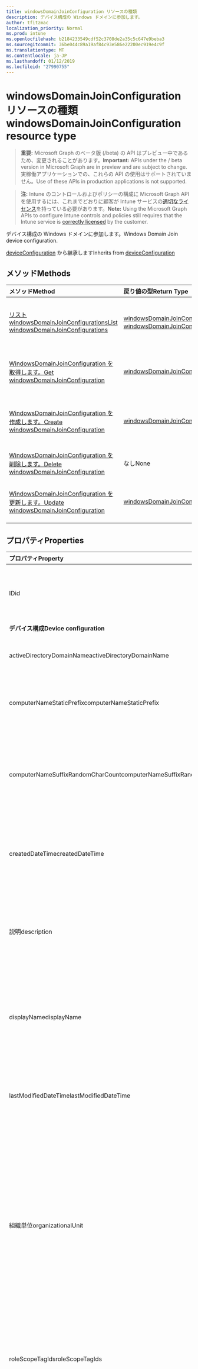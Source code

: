 ```yaml
---
title: windowsDomainJoinConfiguration リソースの種類
description: デバイス構成の Windows ドメインに参加します。
author: tfitzmac
localization_priority: Normal
ms.prod: intune
ms.openlocfilehash: b2184233549cdf52c3708de2a35c5c647e9beba3
ms.sourcegitcommit: 36be044c89a19af84c93e586e22200ec919e4c9f
ms.translationtype: MT
ms.contentlocale: ja-JP
ms.lasthandoff: 01/12/2019
ms.locfileid: "27990755"
---
```

# <a name="windowsdomainjoinconfiguration-resource-type"></a><span data-ttu-id="3966f-103">windowsDomainJoinConfiguration リソースの種類</span><span class="sxs-lookup"><span data-stu-id="3966f-103">windowsDomainJoinConfiguration resource type</span></span>

> <span data-ttu-id="3966f-104">**重要:** Microsoft Graph のベータ版 (/beta) の API はプレビュー中であるため、変更されることがあります。</span><span class="sxs-lookup"><span data-stu-id="3966f-104">**Important:** APIs under the / beta version in Microsoft Graph are in preview and are subject to change.</span></span> <span data-ttu-id="3966f-105">実稼働アプリケーションでの、これらの API の使用はサポートされていません。</span><span class="sxs-lookup"><span data-stu-id="3966f-105">Use of these APIs in production applications is not supported.</span></span>

> <span data-ttu-id="3966f-106">**注:** Intune のコントロールおよびポリシーの構成に Microsoft Graph API を使用するには、これまでどおりに顧客が Intune サービスの[適切なライセンス](https://go.microsoft.com/fwlink/?linkid=839381)を持っている必要があります。</span><span class="sxs-lookup"><span data-stu-id="3966f-106">**Note:** Using the Microsoft Graph APIs to configure Intune controls and policies still requires that the Intune service is [correctly licensed](https://go.microsoft.com/fwlink/?linkid=839381) by the customer.</span></span>

<span data-ttu-id="3966f-107">デバイス構成の Windows ドメインに参加します。</span><span class="sxs-lookup"><span data-stu-id="3966f-107">Windows Domain Join device configuration.</span></span>

<span data-ttu-id="3966f-108">[deviceConfiguration](../resources/intune-deviceconfig-deviceconfiguration.md) から継承します</span><span class="sxs-lookup"><span data-stu-id="3966f-108">Inherits from [deviceConfiguration](../resources/intune-deviceconfig-deviceconfiguration.md)</span></span>

## <a name="methods"></a><span data-ttu-id="3966f-109">メソッド</span><span class="sxs-lookup"><span data-stu-id="3966f-109">Methods</span></span>
|<span data-ttu-id="3966f-110">メソッド</span><span class="sxs-lookup"><span data-stu-id="3966f-110">Method</span></span>|<span data-ttu-id="3966f-111">戻り値の型</span><span class="sxs-lookup"><span data-stu-id="3966f-111">Return Type</span></span>|<span data-ttu-id="3966f-112">説明</span><span class="sxs-lookup"><span data-stu-id="3966f-112">Description</span></span>|
|:---|:---|:---|
|[<span data-ttu-id="3966f-113">リスト windowsDomainJoinConfigurations</span><span class="sxs-lookup"><span data-stu-id="3966f-113">List windowsDomainJoinConfigurations</span></span>](../api/intune-shared-windowsdomainjoinconfiguration-list.md)|<span data-ttu-id="3966f-114">[windowsDomainJoinConfiguration](../resources/intune-shared-windowsdomainjoinconfiguration.md)コレクション</span><span class="sxs-lookup"><span data-stu-id="3966f-114">[windowsDomainJoinConfiguration](../resources/intune-shared-windowsdomainjoinconfiguration.md) collection</span></span>|<span data-ttu-id="3966f-115">[WindowsDomainJoinConfiguration](../resources/intune-shared-windowsdomainjoinconfiguration.md)オブジェクトのプロパティと関係を一覧表示します。</span><span class="sxs-lookup"><span data-stu-id="3966f-115">List properties and relationships of the [windowsDomainJoinConfiguration](../resources/intune-shared-windowsdomainjoinconfiguration.md) objects.</span></span>|
|[<span data-ttu-id="3966f-116">WindowsDomainJoinConfiguration を取得します。</span><span class="sxs-lookup"><span data-stu-id="3966f-116">Get windowsDomainJoinConfiguration</span></span>](../api/intune-shared-windowsdomainjoinconfiguration-get.md)|[<span data-ttu-id="3966f-117">windowsDomainJoinConfiguration</span><span class="sxs-lookup"><span data-stu-id="3966f-117">windowsDomainJoinConfiguration</span></span>](../resources/intune-shared-windowsdomainjoinconfiguration.md)|<span data-ttu-id="3966f-118">[WindowsDomainJoinConfiguration](../resources/intune-shared-windowsdomainjoinconfiguration.md)オブジェクトのプロパティと関係を参照してください。</span><span class="sxs-lookup"><span data-stu-id="3966f-118">Read properties and relationships of the [windowsDomainJoinConfiguration](../resources/intune-shared-windowsdomainjoinconfiguration.md) object.</span></span>|
|[<span data-ttu-id="3966f-119">WindowsDomainJoinConfiguration を作成します。</span><span class="sxs-lookup"><span data-stu-id="3966f-119">Create windowsDomainJoinConfiguration</span></span>](../api/intune-shared-windowsdomainjoinconfiguration-create.md)|[<span data-ttu-id="3966f-120">windowsDomainJoinConfiguration</span><span class="sxs-lookup"><span data-stu-id="3966f-120">windowsDomainJoinConfiguration</span></span>](../resources/intune-shared-windowsdomainjoinconfiguration.md)|<span data-ttu-id="3966f-121">新しい[windowsDomainJoinConfiguration](../resources/intune-shared-windowsdomainjoinconfiguration.md)オブジェクトを作成します。</span><span class="sxs-lookup"><span data-stu-id="3966f-121">Create a new [windowsDomainJoinConfiguration](../resources/intune-shared-windowsdomainjoinconfiguration.md) object.</span></span>|
|[<span data-ttu-id="3966f-122">WindowsDomainJoinConfiguration を削除します。</span><span class="sxs-lookup"><span data-stu-id="3966f-122">Delete windowsDomainJoinConfiguration</span></span>](../api/intune-shared-windowsdomainjoinconfiguration-delete.md)|<span data-ttu-id="3966f-123">なし</span><span class="sxs-lookup"><span data-stu-id="3966f-123">None</span></span>|<span data-ttu-id="3966f-124">の[windowsDomainJoinConfiguration](../resources/intune-shared-windowsdomainjoinconfiguration.md)を削除します。</span><span class="sxs-lookup"><span data-stu-id="3966f-124">Deletes a [windowsDomainJoinConfiguration](../resources/intune-shared-windowsdomainjoinconfiguration.md).</span></span>|<span data-ttu-id="3966f-125">[WindowsDomainJoinConfiguration](../resources/intune-shared-windowsdomainjoinconfiguration.md)オブジェクトを削除します。</span><span class="sxs-lookup"><span data-stu-id="3966f-125">Delete a [windowsDomainJoinConfiguration](../resources/intune-shared-windowsdomainjoinconfiguration.md) object.</span></span>|
|[<span data-ttu-id="3966f-126">WindowsDomainJoinConfiguration を更新します。</span><span class="sxs-lookup"><span data-stu-id="3966f-126">Update windowsDomainJoinConfiguration</span></span>](../api/intune-shared-windowsdomainjoinconfiguration-update.md)|[<span data-ttu-id="3966f-127">windowsDomainJoinConfiguration</span><span class="sxs-lookup"><span data-stu-id="3966f-127">windowsDomainJoinConfiguration</span></span>](../resources/intune-shared-windowsdomainjoinconfiguration.md)|<span data-ttu-id="3966f-128">[WindowsDomainJoinConfiguration](../resources/intune-shared-windowsdomainjoinconfiguration.md)オブジェクトのプロパティを更新します。</span><span class="sxs-lookup"><span data-stu-id="3966f-128">Update the properties of a [windowsDomainJoinConfiguration](../resources/intune-shared-windowsdomainjoinconfiguration.md) object.</span></span>|

## <a name="properties"></a><span data-ttu-id="3966f-129">プロパティ</span><span class="sxs-lookup"><span data-stu-id="3966f-129">Properties</span></span>
|<span data-ttu-id="3966f-130">プロパティ</span><span class="sxs-lookup"><span data-stu-id="3966f-130">Property</span></span>|<span data-ttu-id="3966f-131">型</span><span class="sxs-lookup"><span data-stu-id="3966f-131">Type</span></span>|<span data-ttu-id="3966f-132">説明</span><span class="sxs-lookup"><span data-stu-id="3966f-132">Description</span></span>|
|:---|:---|:---|
|<span data-ttu-id="3966f-133">ID</span><span class="sxs-lookup"><span data-stu-id="3966f-133">id</span></span>|<span data-ttu-id="3966f-134">String</span><span class="sxs-lookup"><span data-stu-id="3966f-134">String</span></span>|<span data-ttu-id="3966f-135">エンティティのキー。</span><span class="sxs-lookup"><span data-stu-id="3966f-135">Key of the entity.</span></span> <span data-ttu-id="3966f-136">[deviceConfiguration](../resources/intune-deviceconfig-deviceconfiguration.md) から継承します</span><span class="sxs-lookup"><span data-stu-id="3966f-136">Inherited from [deviceConfiguration](../resources/intune-deviceconfig-deviceconfiguration.md)</span></span>|
|<span data-ttu-id="3966f-137">**デバイス構成**</span><span class="sxs-lookup"><span data-stu-id="3966f-137">**Device configuration**</span></span>|
|<span data-ttu-id="3966f-138">activeDirectoryDomainName</span><span class="sxs-lookup"><span data-stu-id="3966f-138">activeDirectoryDomainName</span></span>|<span data-ttu-id="3966f-139">String</span><span class="sxs-lookup"><span data-stu-id="3966f-139">String</span></span>|<span data-ttu-id="3966f-140">参加するアクティブなディレクトリ ドメイン名です。</span><span class="sxs-lookup"><span data-stu-id="3966f-140">Active Directory domain name to join.</span></span>|
|<span data-ttu-id="3966f-141">computerNameStaticPrefix</span><span class="sxs-lookup"><span data-stu-id="3966f-141">computerNameStaticPrefix</span></span>|<span data-ttu-id="3966f-142">String</span><span class="sxs-lookup"><span data-stu-id="3966f-142">String</span></span>|<span data-ttu-id="3966f-143">コンピューター名に使用するプレフィックスを固定します。</span><span class="sxs-lookup"><span data-stu-id="3966f-143">Fixed prefix to be used for computer name.</span></span>|
|<span data-ttu-id="3966f-144">computerNameSuffixRandomCharCount</span><span class="sxs-lookup"><span data-stu-id="3966f-144">computerNameSuffixRandomCharCount</span></span>|<span data-ttu-id="3966f-145">Int32</span><span class="sxs-lookup"><span data-stu-id="3966f-145">Int32</span></span>|<span data-ttu-id="3966f-146">コンピューター名にサフィックスとして使用される文字を動的に生成します。</span><span class="sxs-lookup"><span data-stu-id="3966f-146">Dynamically generated characters used as suffix for computer name.</span></span> <span data-ttu-id="3966f-147">3 ~ 14 の有効な値</span><span class="sxs-lookup"><span data-stu-id="3966f-147">Valid values 3 to 14</span></span>|
|<span data-ttu-id="3966f-148">createdDateTime</span><span class="sxs-lookup"><span data-stu-id="3966f-148">createdDateTime</span></span>|<span data-ttu-id="3966f-149">DateTimeOffset</span><span class="sxs-lookup"><span data-stu-id="3966f-149">DateTimeOffset</span></span>|<span data-ttu-id="3966f-150">オブジェクトが作成された DateTime。</span><span class="sxs-lookup"><span data-stu-id="3966f-150">DateTime the object was created.</span></span> <span data-ttu-id="3966f-151">[deviceConfiguration](../resources/intune-deviceconfig-deviceconfiguration.md) から継承します</span><span class="sxs-lookup"><span data-stu-id="3966f-151">Inherited from [deviceConfiguration](../resources/intune-deviceconfig-deviceconfiguration.md)</span></span>|
|<span data-ttu-id="3966f-152">説明</span><span class="sxs-lookup"><span data-stu-id="3966f-152">description</span></span>|<span data-ttu-id="3966f-153">String</span><span class="sxs-lookup"><span data-stu-id="3966f-153">String</span></span>|<span data-ttu-id="3966f-154">デバイス構成について管理者が提供した説明。</span><span class="sxs-lookup"><span data-stu-id="3966f-154">Admin provided description of the Device Configuration.</span></span> <span data-ttu-id="3966f-155">[deviceConfiguration](../resources/intune-deviceconfig-deviceconfiguration.md) から継承します</span><span class="sxs-lookup"><span data-stu-id="3966f-155">Inherited from [deviceConfiguration](../resources/intune-deviceconfig-deviceconfiguration.md)</span></span>|
|<span data-ttu-id="3966f-156">displayName</span><span class="sxs-lookup"><span data-stu-id="3966f-156">displayName</span></span>|<span data-ttu-id="3966f-157">String</span><span class="sxs-lookup"><span data-stu-id="3966f-157">String</span></span>|<span data-ttu-id="3966f-158">デバイス構成について管理者が指定した名前。</span><span class="sxs-lookup"><span data-stu-id="3966f-158">Admin provided name of the device configuration.</span></span> <span data-ttu-id="3966f-159">[deviceConfiguration](../resources/intune-deviceconfig-deviceconfiguration.md) から継承します</span><span class="sxs-lookup"><span data-stu-id="3966f-159">Inherited from [deviceConfiguration](../resources/intune-deviceconfig-deviceconfiguration.md)</span></span>|
|<span data-ttu-id="3966f-160">lastModifiedDateTime</span><span class="sxs-lookup"><span data-stu-id="3966f-160">lastModifiedDateTime</span></span>|<span data-ttu-id="3966f-161">DateTimeOffset</span><span class="sxs-lookup"><span data-stu-id="3966f-161">DateTimeOffset</span></span>|<span data-ttu-id="3966f-162">オブジェクトが最後に変更された DateTime。</span><span class="sxs-lookup"><span data-stu-id="3966f-162">DateTime the object was last modified.</span></span> <span data-ttu-id="3966f-163">[deviceConfiguration](../resources/intune-deviceconfig-deviceconfiguration.md) から継承します</span><span class="sxs-lookup"><span data-stu-id="3966f-163">Inherited from [deviceConfiguration](../resources/intune-deviceconfig-deviceconfiguration.md)</span></span>|
|<span data-ttu-id="3966f-164">組織単位</span><span class="sxs-lookup"><span data-stu-id="3966f-164">organizationalUnit</span></span>|<span data-ttu-id="3966f-165">String</span><span class="sxs-lookup"><span data-stu-id="3966f-165">String</span></span>|<span data-ttu-id="3966f-166">組織単位 (OU) のコンピューター アカウントを作成する場所です。</span><span class="sxs-lookup"><span data-stu-id="3966f-166">Organizational unit (OU) where the computer account will be created.</span></span> <span data-ttu-id="3966f-167">このパラメーターが NULL の場合は、ドメインで公開されている、よく知られているコンピューター オブジェクトのコンテナーが使用されます。</span><span class="sxs-lookup"><span data-stu-id="3966f-167">If this parameter is NULL, the well known computer object container will be used as published in the domain.</span></span>|
|<span data-ttu-id="3966f-168">roleScopeTagIds</span><span class="sxs-lookup"><span data-stu-id="3966f-168">roleScopeTagIds</span></span>|<span data-ttu-id="3966f-169">String コレクション</span><span class="sxs-lookup"><span data-stu-id="3966f-169">String collection</span></span>|<span data-ttu-id="3966f-170">このエンティティ インスタンスのスコープのタグのリストです。</span><span class="sxs-lookup"><span data-stu-id="3966f-170">List of Scope Tags for this Entity instance.</span></span> <span data-ttu-id="3966f-171">[deviceConfiguration](../resources/intune-deviceconfig-deviceconfiguration.md) から継承します</span><span class="sxs-lookup"><span data-stu-id="3966f-171">Inherited from [deviceConfiguration](../resources/intune-deviceconfig-deviceconfiguration.md)</span></span>|
|<span data-ttu-id="3966f-172">supportsScopeTags</span><span class="sxs-lookup"><span data-stu-id="3966f-172">supportsScopeTags</span></span>|<span data-ttu-id="3966f-173">Boolean</span><span class="sxs-lookup"><span data-stu-id="3966f-173">Boolean</span></span>|<span data-ttu-id="3966f-174">デバイスの構成を基になるスコープのタグの割り当てをサポートしているかどうかを示します。</span><span class="sxs-lookup"><span data-stu-id="3966f-174">Indicates whether or not the underlying Device Configuration supports the assignment of scope tags.</span></span> <span data-ttu-id="3966f-175">この値が false であり、エンティティをスコープ指定されたユーザーには表示されませんがある場合、ScopeTags プロパティに割り当てることは許可されていません。</span><span class="sxs-lookup"><span data-stu-id="3966f-175">Assigning to the ScopeTags property is not allowed when this value is false and entities will not be visible to scoped users.</span></span> <span data-ttu-id="3966f-176">これは、Silverlight で作成されたレガシ ポリシーに対して発生し、削除して、Azure ポータル内のポリシーを再作成することで解決できます。</span><span class="sxs-lookup"><span data-stu-id="3966f-176">This occurs for Legacy policies created in Silverlight and can be resolved by deleting and recreating the policy in the Azure Portal.</span></span> <span data-ttu-id="3966f-177">このプロパティは読み取りのみ可能です。</span><span class="sxs-lookup"><span data-stu-id="3966f-177">This property is read-only.</span></span> <span data-ttu-id="3966f-178">[deviceConfiguration](../resources/intune-deviceconfig-deviceconfiguration.md) から継承します</span><span class="sxs-lookup"><span data-stu-id="3966f-178">Inherited from [deviceConfiguration](../resources/intune-deviceconfig-deviceconfiguration.md)</span></span>|
|<span data-ttu-id="3966f-179">version</span><span class="sxs-lookup"><span data-stu-id="3966f-179">version</span></span>|<span data-ttu-id="3966f-180">Int32</span><span class="sxs-lookup"><span data-stu-id="3966f-180">Int32</span></span>|<span data-ttu-id="3966f-181">デバイス構成のバージョン。</span><span class="sxs-lookup"><span data-stu-id="3966f-181">Version of the device configuration.</span></span> <span data-ttu-id="3966f-182">[deviceConfiguration](../resources/intune-deviceconfig-deviceconfiguration.md) から継承します</span><span class="sxs-lookup"><span data-stu-id="3966f-182">Inherited from [deviceConfiguration](../resources/intune-deviceconfig-deviceconfiguration.md)</span></span>|

## <a name="relationships"></a><span data-ttu-id="3966f-183">リレーションシップ</span><span class="sxs-lookup"><span data-stu-id="3966f-183">Relationships</span></span>
|<span data-ttu-id="3966f-184">リレーションシップ</span><span class="sxs-lookup"><span data-stu-id="3966f-184">Relationship</span></span>|<span data-ttu-id="3966f-185">型</span><span class="sxs-lookup"><span data-stu-id="3966f-185">Type</span></span>|<span data-ttu-id="3966f-186">説明</span><span class="sxs-lookup"><span data-stu-id="3966f-186">Description</span></span>|
|:---|:---|:---|
|<span data-ttu-id="3966f-187">**デバイス構成**</span><span class="sxs-lookup"><span data-stu-id="3966f-187">**Device configuration**</span></span>|
|<span data-ttu-id="3966f-188">assignments</span><span class="sxs-lookup"><span data-stu-id="3966f-188">assignments</span></span>|<span data-ttu-id="3966f-189">[deviceConfigurationAssignment](../resources/intune-deviceconfig-deviceconfigurationassignment.md) コレクション</span><span class="sxs-lookup"><span data-stu-id="3966f-189">[deviceConfigurationAssignment](../resources/intune-deviceconfig-deviceconfigurationassignment.md) collection</span></span>|<span data-ttu-id="3966f-190">デバイスの構成プロファイルの割り当てのリスト。</span><span class="sxs-lookup"><span data-stu-id="3966f-190">The list of assignments for the device configuration profile.</span></span> <span data-ttu-id="3966f-191">[deviceConfiguration](../resources/intune-deviceconfig-deviceconfiguration.md) から継承します</span><span class="sxs-lookup"><span data-stu-id="3966f-191">Inherited from [deviceConfiguration](../resources/intune-deviceconfig-deviceconfiguration.md)</span></span>|
|<span data-ttu-id="3966f-192">deviceSettingStateSummaries</span><span class="sxs-lookup"><span data-stu-id="3966f-192">deviceSettingStateSummaries</span></span>|<span data-ttu-id="3966f-193">[settingStateDeviceSummary](../resources/intune-deviceconfig-settingstatedevicesummary.md) コレクション</span><span class="sxs-lookup"><span data-stu-id="3966f-193">[settingStateDeviceSummary](../resources/intune-deviceconfig-settingstatedevicesummary.md) collection</span></span>|<span data-ttu-id="3966f-194">デバイス構成設定状態のデバイスの要約 ([deviceConfiguration](../resources/intune-deviceconfig-deviceconfiguration.md) から継承)</span><span class="sxs-lookup"><span data-stu-id="3966f-194">Device Configuration Setting State Device Summary Inherited from [deviceConfiguration](../resources/intune-deviceconfig-deviceconfiguration.md)</span></span>|
|<span data-ttu-id="3966f-195">deviceStatuses</span><span class="sxs-lookup"><span data-stu-id="3966f-195">deviceStatuses</span></span>|<span data-ttu-id="3966f-196">[deviceConfigurationDeviceStatus](../resources/intune-deviceconfig-deviceconfigurationdevicestatus.md) コレクション</span><span class="sxs-lookup"><span data-stu-id="3966f-196">[deviceConfigurationDeviceStatus](../resources/intune-deviceconfig-deviceconfigurationdevicestatus.md) collection</span></span>|<span data-ttu-id="3966f-197">デバイスごとのデバイス構成のインストール状況。</span><span class="sxs-lookup"><span data-stu-id="3966f-197">Device configuration installation status by device.</span></span> <span data-ttu-id="3966f-198">[deviceConfiguration](../resources/intune-deviceconfig-deviceconfiguration.md) から継承します</span><span class="sxs-lookup"><span data-stu-id="3966f-198">Inherited from [deviceConfiguration](../resources/intune-deviceconfig-deviceconfiguration.md)</span></span>|
|<span data-ttu-id="3966f-199">deviceStatusOverview</span><span class="sxs-lookup"><span data-stu-id="3966f-199">deviceStatusOverview</span></span>|[<span data-ttu-id="3966f-200">deviceConfigurationDeviceOverview</span><span class="sxs-lookup"><span data-stu-id="3966f-200">deviceConfigurationDeviceOverview</span></span>](../resources/intune-deviceconfig-deviceconfigurationdeviceoverview.md)|<span data-ttu-id="3966f-201">デバイス構成のデバイス状態の概要 ([deviceConfiguration](../resources/intune-deviceconfig-deviceconfiguration.md) から継承)</span><span class="sxs-lookup"><span data-stu-id="3966f-201">Device Configuration devices status overview Inherited from [deviceConfiguration](../resources/intune-deviceconfig-deviceconfiguration.md)</span></span>|
|<span data-ttu-id="3966f-202">groupAssignments</span><span class="sxs-lookup"><span data-stu-id="3966f-202">groupAssignments</span></span>|<span data-ttu-id="3966f-203">[deviceConfigurationGroupAssignment](../resources/intune-deviceconfig-deviceconfigurationgroupassignment.md)コレクション</span><span class="sxs-lookup"><span data-stu-id="3966f-203">[deviceConfigurationGroupAssignment](../resources/intune-deviceconfig-deviceconfigurationgroupassignment.md) collection</span></span>|<span data-ttu-id="3966f-204">デバイスの構成プロファイルのグループ割り当てのリストです。</span><span class="sxs-lookup"><span data-stu-id="3966f-204">The list of group assignments for the device configuration profile.</span></span> <span data-ttu-id="3966f-205">[deviceConfiguration](../resources/intune-deviceconfig-deviceconfiguration.md) から継承します</span><span class="sxs-lookup"><span data-stu-id="3966f-205">Inherited from [deviceConfiguration](../resources/intune-deviceconfig-deviceconfiguration.md)</span></span>|
|<span data-ttu-id="3966f-206">networkAccessConfigurations</span><span class="sxs-lookup"><span data-stu-id="3966f-206">networkAccessConfigurations</span></span>|<span data-ttu-id="3966f-207">[deviceConfiguration](../resources/intune-deviceconfig-deviceconfiguration.md) コレクション</span><span class="sxs-lookup"><span data-stu-id="3966f-207">[deviceConfiguration](../resources/intune-deviceconfig-deviceconfiguration.md) collection</span></span>|<span data-ttu-id="3966f-208">ネットワーク接続に必要なデバイスの構成への参照</span><span class="sxs-lookup"><span data-stu-id="3966f-208">Reference to device configurations required for network connectivity</span></span>|
|<span data-ttu-id="3966f-209">userStatuses</span><span class="sxs-lookup"><span data-stu-id="3966f-209">userStatuses</span></span>|<span data-ttu-id="3966f-210">[deviceConfigurationUserStatus](../resources/intune-deviceconfig-deviceconfigurationuserstatus.md) コレクション</span><span class="sxs-lookup"><span data-stu-id="3966f-210">[deviceConfigurationUserStatus](../resources/intune-deviceconfig-deviceconfigurationuserstatus.md) collection</span></span>|<span data-ttu-id="3966f-211">ユーザーごとのデバイス構成のインストール状況。</span><span class="sxs-lookup"><span data-stu-id="3966f-211">Device configuration installation stauts by user.</span></span> <span data-ttu-id="3966f-212">[deviceConfiguration](../resources/intune-deviceconfig-deviceconfiguration.md) から継承します</span><span class="sxs-lookup"><span data-stu-id="3966f-212">Inherited from [deviceConfiguration](../resources/intune-deviceconfig-deviceconfiguration.md)</span></span>|
|<span data-ttu-id="3966f-213">userStatusOverview</span><span class="sxs-lookup"><span data-stu-id="3966f-213">userStatusOverview</span></span>|[<span data-ttu-id="3966f-214">deviceConfigurationUserOverview</span><span class="sxs-lookup"><span data-stu-id="3966f-214">deviceConfigurationUserOverview</span></span>](../resources/intune-deviceconfig-deviceconfigurationuseroverview.md)|<span data-ttu-id="3966f-215">デバイス構成のユーザー状態の概要 ([deviceConfiguration](../resources/intune-deviceconfig-deviceconfiguration.md) から継承)</span><span class="sxs-lookup"><span data-stu-id="3966f-215">Device Configuration users status overview Inherited from [deviceConfiguration](../resources/intune-deviceconfig-deviceconfiguration.md)</span></span>|

## <a name="json-representation"></a><span data-ttu-id="3966f-216">JSON 表記</span><span class="sxs-lookup"><span data-stu-id="3966f-216">JSON Representation</span></span>
<span data-ttu-id="3966f-217">以下は、リソースの JSON 表記です。</span><span class="sxs-lookup"><span data-stu-id="3966f-217">Here is a JSON representation of the resource.</span></span>  <span data-ttu-id="3966f-218">注: 簡潔にするために、ここに示す応答オブジェクトは切り詰められている場合があります。</span><span class="sxs-lookup"><span data-stu-id="3966f-218">Note: The response object shown here may be truncated for brevity.</span></span> <span data-ttu-id="3966f-219">応答オブジェクトには、呼び出しのコンテキストに関連するプロパティが含まれています。</span><span class="sxs-lookup"><span data-stu-id="3966f-219">Response objects will contain properties relevant to the context of the call.</span></span>
<!-- {
  "blockType": "resource",
  "keyProperty": "id",
  "@odata.type": "microsoft.graph.windowsDomainJoinConfiguration"
}
-->
``` json
{
  "@odata.type": "#microsoft.graph.windowsDomainJoinConfiguration",
  "id": "String (identifier)",
  "lastModifiedDateTime": "String (timestamp)",
  "createdDateTime": "String (timestamp)",
  "description": "String",
  "displayName": "String",
  "version": 1024,
  "computerNameStaticPrefix": "String",
  "computerNameSuffixRandomCharCount": 1024,
  "activeDirectoryDomainName": "String"
}
```



